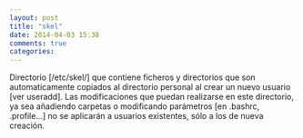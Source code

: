 ```yaml
---
layout: post
title: "skel"
date: 2014-04-03 15:38
comments: true
categories: 
---
```

Directorio [/etc/skel/] que contiene ficheros y directorios que son automaticamente copiados al directorio personal al crear un nuevo usuario [ver useradd]. Las modificaciones que puedan realizarse en este directorio, ya sea añadiendo carpetas o modificando parámetros [en .bashrc, .profile...] no se aplicarán a usuarios existentes, sólo a los de nueva creación.

